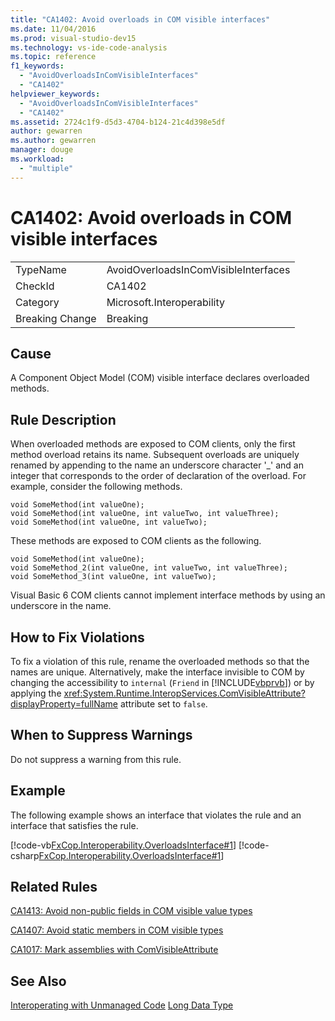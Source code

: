 ```yaml
---
title: "CA1402: Avoid overloads in COM visible interfaces"
ms.date: 11/04/2016
ms.prod: visual-studio-dev15
ms.technology: vs-ide-code-analysis
ms.topic: reference
f1_keywords:
  - "AvoidOverloadsInComVisibleInterfaces"
  - "CA1402"
helpviewer_keywords:
  - "AvoidOverloadsInComVisibleInterfaces"
  - "CA1402"
ms.assetid: 2724c1f9-d5d3-4704-b124-21c4d398e5df
author: gewarren
ms.author: gewarren
manager: douge
ms.workload:
  - "multiple"
---
```

# CA1402: Avoid overloads in COM visible interfaces
|||
|-|-|
|TypeName|AvoidOverloadsInComVisibleInterfaces|
|CheckId|CA1402|
|Category|Microsoft.Interoperability|
|Breaking Change|Breaking|

## Cause
 A Component Object Model (COM) visible interface declares overloaded methods.

## Rule Description
 When overloaded methods are exposed to COM clients, only the first method overload retains its name. Subsequent overloads are uniquely renamed by appending to the name an underscore character '_' and an integer that corresponds to the order of declaration of the overload. For example, consider the following methods.

```
void SomeMethod(int valueOne);
void SomeMethod(int valueOne, int valueTwo, int valueThree);
void SomeMethod(int valueOne, int valueTwo);
```

 These methods are exposed to COM clients as the following.

```
void SomeMethod(int valueOne);
void SomeMethod_2(int valueOne, int valueTwo, int valueThree);
void SomeMethod_3(int valueOne, int valueTwo);
```

 Visual Basic 6 COM clients cannot implement interface methods by using an underscore in the name.

## How to Fix Violations
 To fix a violation of this rule, rename the overloaded methods so that the names are unique. Alternatively, make the interface invisible to COM by changing the accessibility to `internal` (`Friend` in [!INCLUDE[vbprvb](../code-quality/includes/vbprvb_md.md)]) or by applying the <xref:System.Runtime.InteropServices.ComVisibleAttribute?displayProperty=fullName> attribute set to `false`.

## When to Suppress Warnings
 Do not suppress a warning from this rule.

## Example
 The following example shows an interface that violates the rule and an interface that satisfies the rule.

 [!code-vb[FxCop.Interoperability.OverloadsInterface#1](../code-quality/codesnippet/VisualBasic/ca1402-avoid-overloads-in-com-visible-interfaces_1.vb)]
 [!code-csharp[FxCop.Interoperability.OverloadsInterface#1](../code-quality/codesnippet/CSharp/ca1402-avoid-overloads-in-com-visible-interfaces_1.cs)]

## Related Rules
 [CA1413: Avoid non-public fields in COM visible value types](../code-quality/ca1413-avoid-non-public-fields-in-com-visible-value-types.md)

 [CA1407: Avoid static members in COM visible types](../code-quality/ca1407-avoid-static-members-in-com-visible-types.md)

 [CA1017: Mark assemblies with ComVisibleAttribute](../code-quality/ca1017-mark-assemblies-with-comvisibleattribute.md)

## See Also
 [Interoperating with Unmanaged Code](/dotnet/framework/interop/index)
 [Long Data Type](/dotnet/visual-basic/language-reference/data-types/long-data-type)